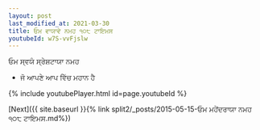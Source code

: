 ```yaml
---
layout: post
last_modified_at: 2021-03-30
title: ਓਮ ਵਾਯਾਵੇ ਨਮਹ ੧੦੮ ਟਾਇਮਸ
youtubeId: w7S-vvFjslw
---
```

 
 
 ਓਮ ਸ੍ਵਯੰ ਸ੍ਰੇਸ਼ਟਾਯਾ ਨਮਹ  
 
 -  ਜੋ ਆਪਣੇ ਆਪ ਵਿੱਚ ਮਹਾਨ ਹੈ 
 
  
 
  
 
 
 
 
 
 


{% include youtubePlayer.html id=page.youtubeId %}
 
[Next]({{ site.baseurl }}{% link  split2/_posts/2015-05-15-ਓਮ ਮਹੇਂਦਰਾਯਾ ਨਮਹ ੧੦੮ ਟਾਇਮਸ.md%})
 
